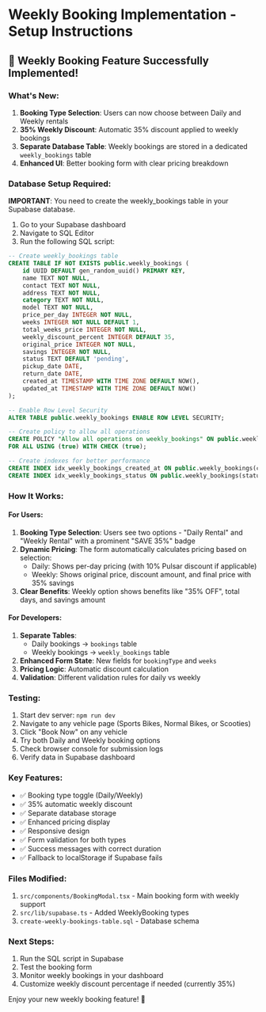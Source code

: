 # Weekly Booking Implementation - Setup Instructions

## 🎉 Weekly Booking Feature Successfully Implemented!

### What's New:
1. **Booking Type Selection**: Users can now choose between Daily and Weekly rentals
2. **35% Weekly Discount**: Automatic 35% discount applied to weekly bookings
3. **Separate Database Table**: Weekly bookings are stored in a dedicated `weekly_bookings` table
4. **Enhanced UI**: Better booking form with clear pricing breakdown

### Database Setup Required:

**IMPORTANT**: You need to create the weekly_bookings table in your Supabase database.

1. Go to your Supabase dashboard
2. Navigate to SQL Editor
3. Run the following SQL script:

```sql
-- Create weekly_bookings table
CREATE TABLE IF NOT EXISTS public.weekly_bookings (
    id UUID DEFAULT gen_random_uuid() PRIMARY KEY,
    name TEXT NOT NULL,
    contact TEXT NOT NULL,
    address TEXT NOT NULL,
    category TEXT NOT NULL,
    model TEXT NOT NULL,
    price_per_day INTEGER NOT NULL,
    weeks INTEGER NOT NULL DEFAULT 1,
    total_weeks_price INTEGER NOT NULL,
    weekly_discount_percent INTEGER DEFAULT 35,
    original_price INTEGER NOT NULL,
    savings INTEGER NOT NULL,
    status TEXT DEFAULT 'pending',
    pickup_date DATE,
    return_date DATE,
    created_at TIMESTAMP WITH TIME ZONE DEFAULT NOW(),
    updated_at TIMESTAMP WITH TIME ZONE DEFAULT NOW()
);

-- Enable Row Level Security
ALTER TABLE public.weekly_bookings ENABLE ROW LEVEL SECURITY;

-- Create policy to allow all operations
CREATE POLICY "Allow all operations on weekly_bookings" ON public.weekly_bookings
FOR ALL USING (true) WITH CHECK (true);

-- Create indexes for better performance
CREATE INDEX idx_weekly_bookings_created_at ON public.weekly_bookings(created_at DESC);
CREATE INDEX idx_weekly_bookings_status ON public.weekly_bookings(status);
```

### How It Works:

#### For Users:
1. **Booking Type Selection**: Users see two options - "Daily Rental" and "Weekly Rental" with a prominent "SAVE 35%" badge
2. **Dynamic Pricing**: The form automatically calculates pricing based on selection:
   - Daily: Shows per-day pricing (with 10% Pulsar discount if applicable)
   - Weekly: Shows original price, discount amount, and final price with 35% savings
3. **Clear Benefits**: Weekly option shows benefits like "35% OFF", total days, and savings amount

#### For Developers:
1. **Separate Tables**: 
   - Daily bookings → `bookings` table
   - Weekly bookings → `weekly_bookings` table
2. **Enhanced Form State**: New fields for `bookingType` and `weeks`
3. **Pricing Logic**: Automatic discount calculation
4. **Validation**: Different validation rules for daily vs weekly

### Testing:
1. Start dev server: `npm run dev`
2. Navigate to any vehicle page (Sports Bikes, Normal Bikes, or Scooties)
3. Click "Book Now" on any vehicle
4. Try both Daily and Weekly booking options
5. Check browser console for submission logs
6. Verify data in Supabase dashboard

### Key Features:
- ✅ Booking type toggle (Daily/Weekly)
- ✅ 35% automatic weekly discount
- ✅ Separate database storage
- ✅ Enhanced pricing display
- ✅ Responsive design
- ✅ Form validation for both types
- ✅ Success messages with correct duration
- ✅ Fallback to localStorage if Supabase fails

### Files Modified:
1. `src/components/BookingModal.tsx` - Main booking form with weekly support
2. `src/lib/supabase.ts` - Added WeeklyBooking types
3. `create-weekly-bookings-table.sql` - Database schema

### Next Steps:
1. Run the SQL script in Supabase
2. Test the booking form
3. Monitor weekly bookings in your dashboard
4. Customize weekly discount percentage if needed (currently 35%)

Enjoy your new weekly booking feature! 🚀
